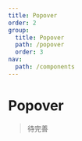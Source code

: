 ```yaml
---
title: Popover
order: 2
group:
  title: Popover
  path: /popover
  order: 3
nav:
  path: /components
---
```


# Popover

> 待完善
